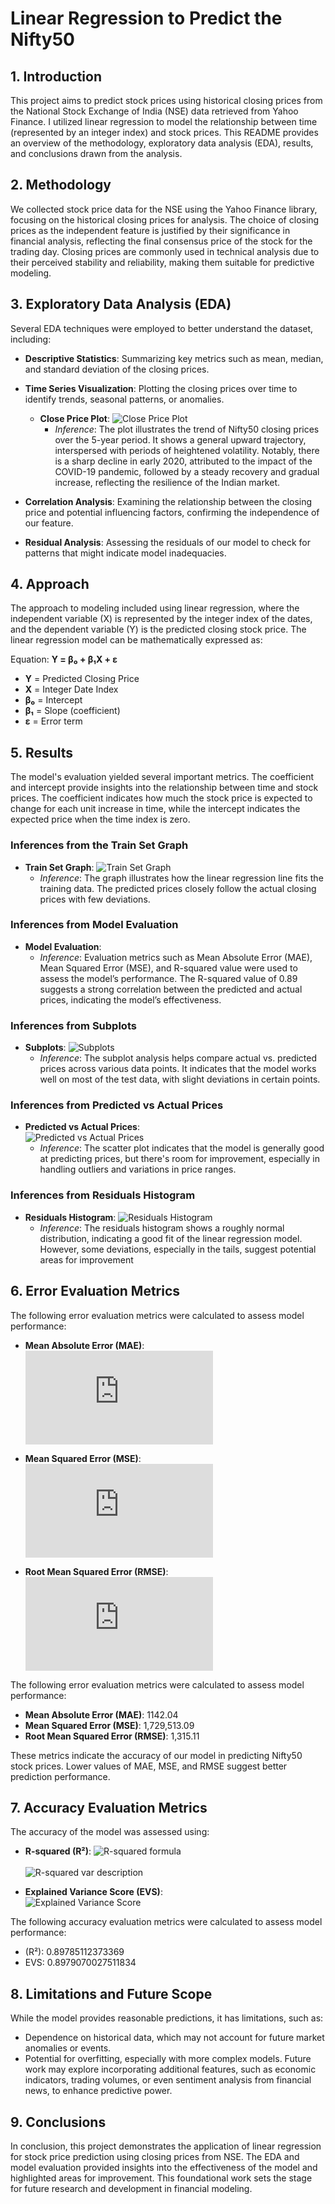 # Linear Regression to Predict the Nifty50

## 1. Introduction
This project aims to predict stock prices using historical closing prices from the National Stock Exchange of India (NSE) data retrieved from Yahoo Finance. I utilized linear regression to model the relationship between time (represented by an integer index) and stock prices. This README provides an overview of the methodology, exploratory data analysis (EDA), results, and conclusions drawn from the analysis.

## 2. Methodology
We collected stock price data for the NSE using the Yahoo Finance library, focusing on the historical closing prices for analysis. The choice of closing prices as the independent feature is justified by their significance in financial analysis, reflecting the final consensus price of the stock for the trading day. Closing prices are commonly used in technical analysis due to their perceived stability and reliability, making them suitable for predictive modeling.

## 3. Exploratory Data Analysis (EDA)
Several EDA techniques were employed to better understand the dataset, including:
- **Descriptive Statistics**: Summarizing key metrics such as mean, median, and standard deviation of the closing prices.
- **Time Series Visualization**: Plotting the closing prices over time to identify trends, seasonal patterns, or anomalies.
  - **Close Price Plot**:
    ![Close Price Plot](https://github.com/1Aditya7/Linear-Regression-to-Predict-the-Nifty50/blob/main/linearRegPlots/close.png)
    - *Inference*: The plot illustrates the trend of Nifty50 closing prices over the 5-year period. It shows a general upward trajectory, interspersed with periods of heightened volatility. Notably, there is a sharp decline in early 2020, attributed to the impact of the COVID-19 pandemic, followed by a steady recovery and gradual increase, reflecting the resilience of the Indian market.
  
- **Correlation Analysis**: Examining the relationship between the closing price and potential influencing factors, confirming the independence of our feature.
- **Residual Analysis**: Assessing the residuals of our model to check for patterns that might indicate model inadequacies.

## 4. Approach
The approach to modeling included using linear regression, where the independent variable \(X\) is represented by the integer index of the dates, and the dependent variable \(Y\) is the predicted closing stock price. The linear regression model can be mathematically expressed as:

Equation:  **Y = β₀ + β₁X + ε**

- **Y** = Predicted Closing Price  
- **X** = Integer Date Index  
- **β₀** = Intercept  
- **β₁** = Slope (coefficient)  
- **ε** = Error term  

## 5. Results
The model's evaluation yielded several important metrics. The coefficient and intercept provide insights into the relationship between time and stock prices. The coefficient indicates how much the stock price is expected to change for each unit increase in time, while the intercept indicates the expected price when the time index is zero.

### Inferences from the Train Set Graph
- **Train Set Graph**:
  ![Train Set Graph](https://github.com/1Aditya7/Linear-Regression-to-Predict-the-Nifty50/blob/main/linearRegPlots/trainsetGraph.png)
  - *Inference*: The graph illustrates how the linear regression line fits the training data. The predicted prices closely follow the actual closing prices with few deviations.

### Inferences from Model Evaluation
- **Model Evaluation**:
  - *Inference*: Evaluation metrics such as Mean Absolute Error (MAE), Mean Squared Error (MSE), and R-squared value were used to assess the model’s performance. The R-squared value of 0.89 suggests a strong correlation between the predicted and actual prices, indicating the model’s effectiveness.

### Inferences from Subplots
- **Subplots**:
  ![Subplots](https://github.com/1Aditya7/Linear-Regression-to-Predict-the-Nifty50/blob/main/linearRegPlots/subPlots.png)
  - *Inference*: The subplot analysis helps compare actual vs. predicted prices across various data points. It indicates that the model works well on most of the test data, with slight deviations in certain points.

### Inferences from Predicted vs Actual Prices
- **Predicted vs Actual Prices**:<br>
  ![Predicted vs Actual Prices](https://github.com/1Aditya7/Linear-Regression-to-Predict-the-Nifty50/blob/main/linearRegPlots/predVSactual.png)
  - *Inference*: The scatter plot indicates that the model is generally good at predicting prices, but there's room for improvement, especially in handling outliers and variations in price ranges.

### Inferences from Residuals Histogram
- **Residuals Histogram**:
  ![Residuals Histogram](https://github.com/1Aditya7/Linear-Regression-to-Predict-the-Nifty50/blob/main/linearRegPlots/residHistandNorm.png)
  - *Inference*: The residuals histogram shows a roughly normal distribution, indicating a good fit of the linear regression model. However, some deviations, especially in the tails, suggest potential areas for improvement

## 6. Error Evaluation Metrics
The following error evaluation metrics were calculated to assess model performance:
- **Mean Absolute Error (MAE)**:  
  ![MAE Formula](https://latex.codecogs.com/svg.latex?%5Ccolor%7Bwhite%7DMAE%20%3D%20%5Cfrac%7B1%7D%7Bn%7D%20%5Csum%20%7Cy_i%20-%20%5Chat%7By_i%7D%7C)

- **Mean Squared Error (MSE)**:  
  ![MSE Formula](https://latex.codecogs.com/svg.latex?%5Ccolor%7Bwhite%7DMSE%20%3D%20%5Cfrac%7B1%7D%7Bn%7D%20%5Csum%20%28y_i%20-%20%5Chat%7By_i%7D%29%5E2)

- **Root Mean Squared Error (RMSE)**:<br>
  ![RMSE Formula](https://latex.codecogs.com/svg.latex?%5Ccolor%7Bwhite%7DRMSE%20%3D%20%5Csqrt%7B%5Cfrac%7B1%7D%7Bn%7D%20%5Csum%20%28y_i%20-%20%5Chat%7By_i%7D%29%5E2%7D)

The following error evaluation metrics were calculated to assess model performance:

- **Mean Absolute Error (MAE)**: 1142.04  
- **Mean Squared Error (MSE)**: 1,729,513.09  
- **Root Mean Squared Error (RMSE)**: 1,315.11  

These metrics indicate the accuracy of our model in predicting Nifty50 stock prices. Lower values of MAE, MSE, and RMSE suggest better prediction performance.



## 7. Accuracy Evaluation Metrics
The accuracy of the model was assessed using:
- **R-squared (R²)**: 
  ![R-squared formula](https://quicklatex.com/cache3/87/ql_cea21468528306c29c6ad169e6b07d87_l3.png)
  <br>
  <br>
  ![R-squared var description](https://quicklatex.com/cache3/10/ql_8b431e4c55cfc3f0b57de37ca391ba10_l3.png)

- **Explained Variance Score (EVS)**:<br>
  ![Explained Variance Score](https://quicklatex.com/cache3/cc/ql_784495dee491424f3731ae9c8b78e0cc_l3.png)

The following accuracy evaluation metrics were calculated to assess model performance:  
 - (R²): 0.89785112373369  
 - EVS: 0.8979070027511834  




## 8. Limitations and Future Scope
While the model provides reasonable predictions, it has limitations, such as:
- Dependence on historical data, which may not account for future market anomalies or events.
- Potential for overfitting, especially with more complex models.
Future work may explore incorporating additional features, such as economic indicators, trading volumes, or even sentiment analysis from financial news, to enhance predictive power.

## 9. Conclusions
In conclusion, this project demonstrates the application of linear regression for stock price prediction using closing prices from NSE. The EDA and model evaluation provided insights into the effectiveness of the model and highlighted areas for improvement. This foundational work sets the stage for future research and development in financial modeling.
